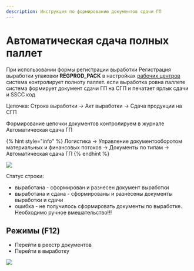 ```yaml
---
description: Инструкция по формированию документов сдачи ГП
---
```


# Автоматическая сдача полных паллет

При использовании формы регистрации выработки Регистрация выработки упаковки **REGPROD\_PACK** в настройках [рабочих центров](../../upravlenie-proizvodstvom/nsi-proizvodstvo/rabochie-centry/#uchet) система контролирует полноту паллет. если выработка ровна паллете система формирует документ сдачи ГП на СГП и печатает ярлык сдачи и SSCC код

Цепочка: Строка выработки -> Акт выработки -> Сдача продукции на СГП

Формирование цепочки документов контролируем в журнале Автоматическая сдача ГП

{% hint style="info" %}
Логистика → Управление документооборотом материальных и финансовых потоков → Документы по типам → Автоматическая сдача ГП
{% endhint %}

![](<../../.gitbook/assets/image (950).png>)

Статус строки:

* выработана - сформирован и разнесен документ выработки
* выработана и сдана - сформированы и разнесены документы выработки и сдачи
* ошибка - не получилось сформировать документы по выработке. Необходимо ручное вмешательство!!!

## Режимы (F12)

* Перейти в реестр документов
* Перейти в выработку

![](<../../.gitbook/assets/image (934).png>)
